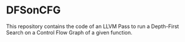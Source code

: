 # DFSonCFG
This repository contains the code of an LLVM Pass to run a Depth-First Search on a Control Flow Graph of a given function.
